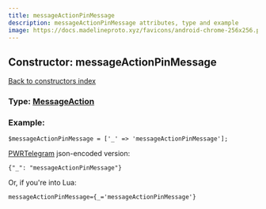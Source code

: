 ```yaml
---
title: messageActionPinMessage
description: messageActionPinMessage attributes, type and example
image: https://docs.madelineproto.xyz/favicons/android-chrome-256x256.png
---
```

## Constructor: messageActionPinMessage  
[Back to constructors index](index.md)






### Type: [MessageAction](../types/MessageAction.md)


### Example:

```
$messageActionPinMessage = ['_' => 'messageActionPinMessage'];
```  

[PWRTelegram](https://pwrtelegram.xyz) json-encoded version:

```
{"_": "messageActionPinMessage"}
```


Or, if you're into Lua:  


```
messageActionPinMessage={_='messageActionPinMessage'}

```


